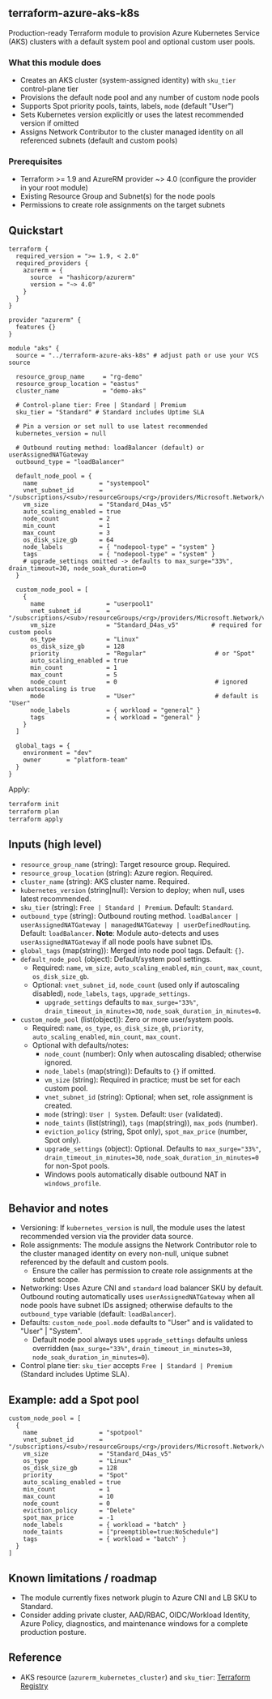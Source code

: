 ## terraform-azure-aks-k8s

Production-ready Terraform module to provision Azure Kubernetes Service (AKS) clusters with a default system pool and optional custom user pools.

### What this module does
- Creates an AKS cluster (system-assigned identity) with `sku_tier` control-plane tier
- Provisions the default node pool and any number of custom node pools
- Supports Spot priority pools, taints, labels, `mode` (default "User")
- Sets Kubernetes version explicitly or uses the latest recommended version if omitted
- Assigns Network Contributor to the cluster managed identity on all referenced subnets (default and custom pools)

### Prerequisites
- Terraform >= 1.9 and AzureRM provider ~> 4.0 (configure the provider in your root module)
- Existing Resource Group and Subnet(s) for the node pools
- Permissions to create role assignments on the target subnets

## Quickstart
```hcl
terraform {
  required_version = ">= 1.9, < 2.0"
  required_providers {
    azurerm = {
      source  = "hashicorp/azurerm"
      version = "~> 4.0"
    }
  }
}

provider "azurerm" {
  features {}
}

module "aks" {
  source = "../terraform-azure-aks-k8s" # adjust path or use your VCS source

  resource_group_name     = "rg-demo"
  resource_group_location = "eastus"
  cluster_name            = "demo-aks"

  # Control-plane tier: Free | Standard | Premium
  sku_tier = "Standard" # Standard includes Uptime SLA

  # Pin a version or set null to use latest recommended
  kubernetes_version = null
  
  # Outbound routing method: loadBalancer (default) or userAssignedNATGateway
  outbound_type = "loadBalancer"

  default_node_pool = {
    name                 = "systempool"
    vnet_subnet_id       = "/subscriptions/<sub>/resourceGroups/<rg>/providers/Microsoft.Network/virtualNetworks/<vnet>/subnets/<subnet>"
    vm_size              = "Standard_D4as_v5"
    auto_scaling_enabled = true
    node_count           = 2
    min_count            = 1
    max_count            = 3
    os_disk_size_gb      = 64
    node_labels          = { "nodepool-type" = "system" }
    tags                 = { "nodepool-type" = "system" }
    # upgrade_settings omitted -> defaults to max_surge="33%", drain_timeout=30, node_soak_duration=0
  }

  custom_node_pool = [
    {
      name                 = "userpool1"
      vnet_subnet_id       = "/subscriptions/<sub>/resourceGroups/<rg>/providers/Microsoft.Network/virtualNetworks/<vnet>/subnets/<subnet>"
      vm_size              = "Standard_D4as_v5"         # required for custom pools
      os_type              = "Linux"
      os_disk_size_gb      = 128
      priority             = "Regular"                   # or "Spot"
      auto_scaling_enabled = true
      min_count            = 1
      max_count            = 5
      node_count           = 0                           # ignored when autoscaling is true
      mode                 = "User"                      # default is "User"
      node_labels          = { workload = "general" }
      tags                 = { workload = "general" }
    }
  ]

  global_tags = {
    environment = "dev"
    owner       = "platform-team"
  }
}
```

Apply:
```bash
terraform init
terraform plan
terraform apply
```

## Inputs (high level)
- `resource_group_name` (string): Target resource group. Required.
- `resource_group_location` (string): Azure region. Required.
- `cluster_name` (string): AKS cluster name. Required.
- `kubernetes_version` (string|null): Version to deploy; when null, uses latest recommended.
- `sku_tier` (string): `Free | Standard | Premium`. Default: `Standard`.
- `outbound_type` (string): Outbound routing method. `loadBalancer | userAssignedNATGateway | managedNATGateway | userDefinedRouting`. Default: `loadBalancer`. **Note**: Module auto-detects and uses `userAssignedNATGateway` if all node pools have subnet IDs.
- `global_tags` (map(string)): Merged into node pool tags. Default: `{}`.
- `default_node_pool` (object): Default/system pool settings.
  - Required: `name`, `vm_size`, `auto_scaling_enabled`, `min_count`, `max_count`, `os_disk_size_gb`.
  - Optional: `vnet_subnet_id`, `node_count` (used only if autoscaling disabled), `node_labels`, `tags`, `upgrade_settings`.
    - `upgrade_settings` defaults to `max_surge="33%"`, `drain_timeout_in_minutes=30`, `node_soak_duration_in_minutes=0`.
- `custom_node_pool` (list(object)): Zero or more user/system pools.
  - Required: `name`, `os_type`, `os_disk_size_gb`, `priority`, `auto_scaling_enabled`, `min_count`, `max_count`.
  - Optional with defaults/notes:
    - `node_count` (number): Only when autoscaling disabled; otherwise ignored.
    - `node_labels` (map(string)): Defaults to `{}` if omitted.
    - `vm_size` (string): Required in practice; must be set for each custom pool.
    - `vnet_subnet_id` (string): Optional; when set, role assignment is created.
    - `mode` (string): `User | System`. Default: `User` (validated).
    - `node_taints` (list(string)), `tags` (map(string)), `max_pods` (number).
    - `eviction_policy` (string, Spot only), `spot_max_price` (number, Spot only).
    - `upgrade_settings` (object): Optional. Defaults to `max_surge="33%"`, `drain_timeout_in_minutes=30`, `node_soak_duration_in_minutes=0` for non-Spot pools.
    - Windows pools automatically disable outbound NAT in `windows_profile`.

## Behavior and notes
- Versioning: If `kubernetes_version` is null, the module uses the latest recommended version via the provider data source.
- Role assignments: The module assigns the Network Contributor role to the cluster managed identity on every non-null, unique subnet referenced by the default and custom pools.
  - Ensure the caller has permission to create role assignments at the subnet scope.
- Networking: Uses Azure CNI and `standard` load balancer SKU by default. Outbound routing automatically uses `userAssignedNATGateway` when all node pools have subnet IDs assigned; otherwise defaults to the `outbound_type` variable (default: `loadBalancer`).
- Defaults: `custom_node_pool.mode` defaults to "User" and is validated to "User" | "System".
  - Default node pool always uses `upgrade_settings` defaults unless overridden (`max_surge="33%"`, `drain_timeout_in_minutes=30`, `node_soak_duration_in_minutes=0`).
- Control plane tier: `sku_tier` accepts `Free | Standard | Premium` (Standard includes Uptime SLA).

## Example: add a Spot pool
```hcl
custom_node_pool = [
  {
    name                 = "spotpool"
    vnet_subnet_id       = "/subscriptions/<sub>/resourceGroups/<rg>/providers/Microsoft.Network/virtualNetworks/<vnet>/subnets/<subnet>"
    vm_size              = "Standard_D4as_v5"
    os_type              = "Linux"
    os_disk_size_gb      = 128
    priority             = "Spot"
    auto_scaling_enabled = true
    min_count            = 1
    max_count            = 10
    node_count           = 0
    eviction_policy      = "Delete"
    spot_max_price       = -1
    node_labels          = { workload = "batch" }
    node_taints          = ["preemptible=true:NoSchedule"]
    tags                 = { workload = "batch" }
  }
]
```

## Known limitations / roadmap
- The module currently fixes network plugin to Azure CNI and LB SKU to Standard.
- Consider adding private cluster, AAD/RBAC, OIDC/Workload Identity, Azure Policy, diagnostics, and maintenance windows for a complete production posture.

## Reference
- AKS resource (`azurerm_kubernetes_cluster`) and `sku_tier`: [Terraform Registry](https://registry.terraform.io/providers/hashicorp/azurerm/latest/docs/resources/kubernetes_cluster)
